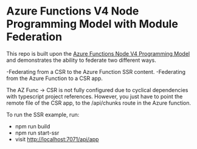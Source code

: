 # Azure Functions V4 Node Programming Model with Module Federation

This repo is built upon the [Azure Functions Node V4 Programming Model](https://azure.microsoft.com/en-us/updates/public-preview-azure-functions-v4-programming-model-for-nodejs/) and demonstrates the ability to federate two different ways.

-Federating from a CSR to the Azure Function SSR content.
-Federating from the Azure Function to a CSR app.

The AZ Func -> CSR is not fully configured due to cyclical dependencies with typescript project references. However, you just have to point the remote file of the CSR app, to the /api/chunks route in the Azure function.

To run the SSR example, run:

-   npm run build
-   npm run start-ssr
-   visit [http://localhost:7071/api/app](http://localhost:7071/api/app)
